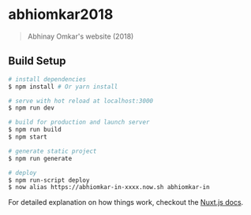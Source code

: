 # abhiomkar2018

> Abhinay Omkar's website (2018)

## Build Setup

``` bash
# install dependencies
$ npm install # Or yarn install

# serve with hot reload at localhost:3000
$ npm run dev

# build for production and launch server
$ npm run build
$ npm start

# generate static project
$ npm run generate

# deploy
$ npm run-script deploy
$ now alias https://abhiomkar-in-xxxx.now.sh abhiomkar-in
```

For detailed explanation on how things work, checkout the [Nuxt.js docs](https://github.com/nuxt/nuxt.js).
